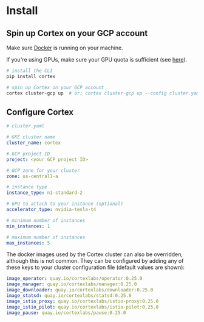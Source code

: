 # Install

## Spin up Cortex on your GCP account

Make sure [Docker](https://docs.docker.com/install) is running on your machine.

If you're using GPUs, make sure your GPU quota is sufficient (see [here](https://cloud.google.com/compute/quotas)).

```bash
# install the CLI
pip install cortex

# spin up Cortex on your GCP account
cortex cluster-gcp up  # or: cortex cluster-gcp up --config cluster.yaml (see configuration options below)
```

## Configure Cortex

```yaml
# cluster.yaml

# GKE cluster name
cluster_name: cortex

# GCP project ID
project: <your GCP project ID>

# GCP zone for your cluster
zone: us-central1-a

# instance type
instance_type: n1-standard-2

# GPU to attach to your instance (optional)
accelerator_type: nvidia-tesla-t4

# minimum number of instances
min_instances: 1

# maximum number of instances
max_instances: 5
```

The docker images used by the Cortex cluster can also be overridden, although this is not common. They can be configured by adding any of these keys to your cluster configuration file (default values are shown):

<!-- CORTEX_VERSION_BRANCH_STABLE -->
```yaml
image_operator: quay.io/cortexlabs/operator:0.25.0
image_manager: quay.io/cortexlabs/manager:0.25.0
image_downloader: quay.io/cortexlabs/downloader:0.25.0
image_statsd: quay.io/cortexlabs/statsd:0.25.0
image_istio_proxy: quay.io/cortexlabs/istio-proxy:0.25.0
image_istio_pilot: quay.io/cortexlabs/istio-pilot:0.25.0
image_pause: quay.io/cortexlabs/pause:0.25.0
```
